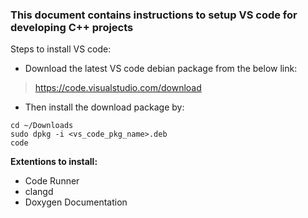 ### This document contains instructions to setup VS code for developing C++ projects

Steps to install VS code:
* Download the latest VS code debian package from the below link:
> https://code.visualstudio.com/download

* Then install the download package by:
```
cd ~/Downloads
sudo dpkg -i <vs_code_pkg_name>.deb
code
```


**Extentions to install:**
* Code Runner
* clangd
* Doxygen Documentation
